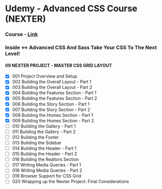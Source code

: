 # Udemy - Advanced CSS Course (NEXTER)

### Course - [Link](https://www.udemy.com/advanced-css-and-sass/?siteID=c4ytgEGG5fA-BqYe7RrPdFDw3BPvlgbt_g&LSNPUBID=c4ytgEGG5fA)
### Inside <-> Advanced CSS And Sass Take Your CSS To The Next Level!
#### 09 NEXTER PROJECT - MASTER CSS GRID LAYOUT

- [x] 001 Project Overview and Setup
- [x] 002 Building the Overall Layout - Part 1
- [x] 003 Building the Overall Layout - Part 2
- [x] 004 Building the Features Section - Part 1
- [x] 005 Building the Features Section - Part 2
- [x] 006 Building the Story Section - Part 1
- [x] 007 Building the Story Section - Part 2
- [x] 008 Building the Homes Section - Part 1
- [x] 009 Building the Homes Section - Part 2
- [ ] 010 Building the Gallery - Part 1
- [ ] 011 Building the Gallery - Part 2
- [ ] 012 Building the Footer
- [ ] 013 Building the Sidebar
- [ ] 014 Building the Header - Part 1
- [ ] 015 Building the Header - Part 2
- [ ] 016 Building the Realtors Section
- [ ] 017 Writing Media Queries - Part 1
- [ ] 018 Writing Media Queries - Part 2
- [ ] 019 Browser Support for CSS Grid
- [ ] 020 Wrapping up the Nexter Project: Final Considerations